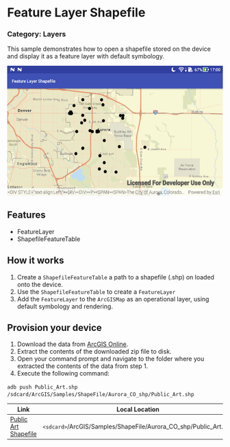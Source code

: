 # Feature Layer Shapefile
### Category: Layers
This sample demonstrates how to open a shapefile stored on the device and display it as a feature layer with default symbology.

![Feature Layer App](feature-layer-shapefile.png)

## Features

* FeatureLayer
* ShapefileFeatureTable

## How it works

1. Create a `ShapefileFeatureTable` a path to a shapefile (.shp) on loaded onto the device.
1. Use the `ShapefileFeatureTable` to create a `FeatureLayer`
1. Add the `FeatureLayer` to the `ArcGISMap` as an operational layer, using default symbology and rendering.

## Provision your device
1. Download the data from [ArcGIS Online](https://www.arcgis.com/home/item.html?id=d98b3e5293834c5f852f13c569930caa).
1. Extract the contents of the downloaded zip file to disk.
1. Open your command prompt and navigate to the folder where you extracted the contents of the data from step 1.
1. Execute the following command:

`adb push Public_Art.shp /sdcard/ArcGIS/Samples/ShapeFile/Aurora_CO_shp/Public_Art.shp`


Link | Local Location
---------|-------|
|[Public Art Shapefile](https://www.arcgis.com/home/item.html?id=d98b3e5293834c5f852f13c569930caa)| `<sdcard>`/ArcGIS/Samples/ShapeFile/Aurora_CO_shp/Public_Art.shp|
